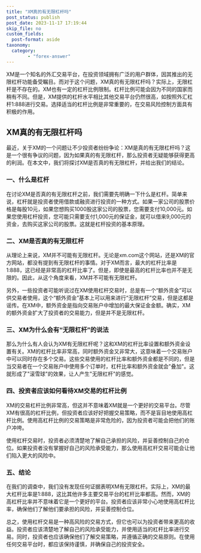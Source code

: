 ```yaml
---
title: "XM真的有无限杠杆吗"
post_status: publish
post_date: 2023-11-17 17:19:44
skip_file: no
custom_fields: 
  post-format: aside
taxonomy:
  category:
        - "forex-answer"
---
```


XM是一个知名的外汇交易平台，在投资领域拥有广泛的用户群体，因其推出的无限杠杆功能备受瞩目。而对于这个问题，XM真的有无限杠杆吗？实际上，无限杠杆是不存在的。XM也有一定的杠杆比例限制。杠杆比例可能会因为不同的国家而稍有不同。但是，XM提供的杠杆水平相比其他交易平台仍然很高，如按照外汇杠杆1:888进行交易。选择适当的杠杆比例是非常重要的，在交易风险控制方面具有积极的作用。

## XM真的有无限杠杆吗

最近，关于XM的一个问题让不少投资者纷纷争论：XM是真的有无限杠杆吗？这是一个很有争议的问题，因为如果真的有无限杠杆，那么投资者无疑能够获得更高的利润。在本文中，我们将探讨XM是否真的有无限杠杆，并给出我们的结论。

### 一、什么是杠杆

在讨论XM是否真的有无限杠杆之前，我们需要先明确一下什么是杠杆。简单来说，杠杆就是投资者使用借款或融资进行投资的一种方式。如果一家公司的股票价格是每股10元，如果您想购买1000股这家公司的股票，您需要支付10,000元。如果您使用杠杆投资，您可能只需要支付1,000元的保证金，就可以借来9,000元的资金，去购买这家公司的股票。这就是杠杆投资的基本原理。

### 二、XM是否真的有无限杠杆

从理论上来说，XM并不可能有无限杠杆。无论是xm.com这个网站，还是XM的官方网站，都没有提到有无限杠杆的事情。对于XM而言，最大的杠杆比率是1:888，这已经是非常高的杠杆比率了。但是，即使是最高的杠杆比率也并不是无限的。因此，从这个角度来看，XM并不可能有无限杠杆。

另外，一些投资者可能听说过在XM使用杠杆交易时，总是有一个“额外资金”可以供交易者使用，这个“额外资金”基本上可以用来进行“无限杠杆”交易，但是这都是谣传。在XM中，额外资金是指向交易账户中增加的最大保证金金额。确实，XM的额外资金扩大了投资者的交易能力，但是并不是无限杠杆。

### 三、XM为什么会有“无限杠杆”的说法

那么为什么有人会认为XM有无限杠杆呢？这和XM的杠杆比率设置和额外资金设置有关。XM的杠杆比率非常高，同时额外资金又非常大，这意味着一个交易账户中可以同时存在多个交易。这些交易使用的杠杆比率和额外资金都是不同的，但是当交易者在一个交易账户中使用多个订单时，杠杆比率和额外资金就会"叠加"。这就形成了"滚雪球"的效果，让人产生"无限杠杆"的感觉。

### 四、投资者应该如何看待XM交易的杠杆比例

XM的交易杠杆比例非常高，但这并不意味着XM就是一个更好的交易平台。尽管XM有很高的杠杆比例，但投资者应该好好把握交易策略，而不是盲目地使用高杠杆比例。使用高杠杆比例的交易策略是非常危险的，因为投资者可能会把他们的账户冲垮。

使用杠杆交易时，投资者必须清楚地了解自己承担的风险，并妥善控制自己的仓位。如果投资者没有掌握好自己的风险承受能力，那么使用高杠杆交易可能会让他们陷入更大的风险中。

### 五、结论

在我们的调查中，我们没有发现任何证据表明XM有无限杠杆。实际上，XM的最大杠杆比率是1:888，这比其他许多主要交易平台的杠杆比率都高。然而，XM的高杠杆比率并不意味着它是一个更好的平台。投资者应该非常小心地使用高杠杆比率，确保他们了解他们要承担的风险，并妥善控制仓位。

总之，使用杠杆交易是一种高风险的交易方式，但它也可以为投资者带来更高的收益。投资者应该清楚地了解自己的风险承受能力，并使用适当的杠杆比率进行交易。同时，投资者也应该确保他们了解交易策略，并遵循正确的交易原则。在使用任何交易平台时，都应该保持谨慎，并确保自己的投资安全。